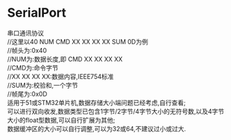 # SerialPort
串口通讯协议  
 //这里以40 NUM CMD XX XX XX XX SUM 0D为例  
 //帧头为:0x40  
 //NUM为:数据长度,即 CMD XX XX XX XX  
 //CMD为:命令字节  
 //XX XX XX XX:数据内容,IEEE754标准  
 //SUM为:校验和,一个字节  
 //帧尾为:0x0D  
适用于51或STM32单片机,数据存储大小端问题已经考虑,自行查看;  
可以进行双向收发,数据类型已包含1字节/2字节/4字节大小的无符号数,以及4字节大小的float型数据,可以自行扩展为其他;  
数据缓冲区的大小可以自行调整,可以为32或64,不建议过小或过大.  

